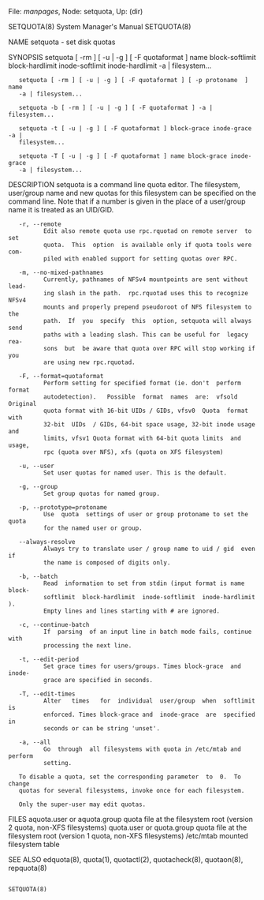 File: *manpages*,  Node: setquota,  Up: (dir)

SETQUOTA(8)                 System Manager's Manual                SETQUOTA(8)



NAME
       setquota - set disk quotas

SYNOPSIS
       setquota  [  -rm  ] [ -u | -g ] [ -F quotaformat ] name block-softlimit
       block-hardlimit inode-softlimit inode-hardlimit -a | filesystem...

       setquota [ -rm ] [ -u | -g ] [ -F quotaformat ] [ -p protoname  ]  name
       -a | filesystem...

       setquota -b [ -rm ] [ -u | -g ] [ -F quotaformat ] -a | filesystem...

       setquota -t [ -u | -g ] [ -F quotaformat ] block-grace inode-grace -a |
       filesystem...

       setquota -T [ -u | -g ] [ -F quotaformat ] name block-grace inode-grace
       -a | filesystem...

DESCRIPTION
       setquota  is  a  command line quota editor.  The filesystem, user/group
       name and new quotas for this filesystem can be specified on the command
       line.  Note that if a number is given in the place of a user/group name
       it is treated as an UID/GID.

       -r, --remote
              Edit also remote quota use rpc.rquotad on remote server  to  set
              quota.  This  option  is available only if quota tools were com-
              piled with enabled support for setting quotas over RPC.

       -m, --no-mixed-pathnames
              Currently, pathnames of NFSv4 mountpoints are sent without lead-
              ing slash in the path.  rpc.rquotad uses this to recognize NFSv4
              mounts and properly prepend pseudoroot of NFS filesystem to  the
              path.  If  you  specify  this  option, setquota will always send
              paths with a leading slash. This can be useful for  legacy  rea-
              sons  but  be aware that quota over RPC will stop working if you
              are using new rpc.rquotad.

       -F, --format=quotaformat
              Perform setting for specified format (ie. don't  perform  format
              autodetection).   Possible  format  names  are:  vfsold Original
              quota format with 16-bit UIDs / GIDs, vfsv0  Quota  format  with
              32-bit  UIDs  / GIDs, 64-bit space usage, 32-bit inode usage and
              limits, vfsv1 Quota format with 64-bit quota limits  and  usage,
              rpc (quota over NFS), xfs (quota on XFS filesystem)

       -u, --user
              Set user quotas for named user. This is the default.

       -g, --group
              Set group quotas for named group.

       -p, --prototype=protoname
              Use  quota  settings of user or group protoname to set the quota
              for the named user or group.

       --always-resolve
              Always try to translate user / group name to uid / gid  even  if
              the name is composed of digits only.

       -b, --batch
              Read  information to set from stdin (input format is name block-
              softlimit  block-hardlimit  inode-softlimit  inode-hardlimit  ).
              Empty lines and lines starting with # are ignored.

       -c, --continue-batch
              If  parsing  of an input line in batch mode fails, continue with
              processing the next line.

       -t, --edit-period
              Set grace times for users/groups. Times block-grace  and  inode-
              grace are specified in seconds.

       -T, --edit-times
              Alter   times   for  individual  user/group  when  softlimit  is
              enforced. Times block-grace and  inode-grace  are  specified  in
              seconds or can be string 'unset'.

       -a, --all
              Go  through  all filesystems with quota in /etc/mtab and perform
              setting.

       To disable a quota, set the corresponding parameter  to  0.  To  change
       quotas for several filesystems, invoke once for each filesystem.

       Only the super-user may edit quotas.

FILES
       aquota.user or aquota.group
                           quota file at the filesystem root (version 2 quota,
                           non-XFS filesystems)
       quota.user or quota.group
                           quota file at the filesystem root (version 1 quota,
                           non-XFS filesystems)
       /etc/mtab           mounted filesystem table

SEE ALSO
       edquota(8),    quota(1),    quotactl(2),   quotacheck(8),   quotaon(8),
       repquota(8)



                                                                   SETQUOTA(8)
